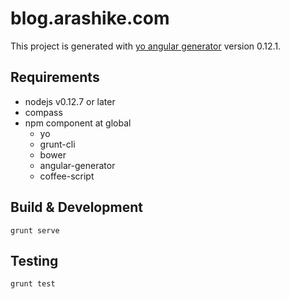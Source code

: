 blog.arashike.com
=================

This project is generated with [yo angular generator](https://github.com/yeoman/generator-angular) version 0.12.1.


Requirements
------------

* nodejs v0.12.7 or later
* compass
* npm component at global
    + yo
    + grunt-cli
    + bower
    + angular-generator
    + coffee-script


Build & Development
-------------------

```
grunt serve
```


Testing
-------

```
grunt test
```
